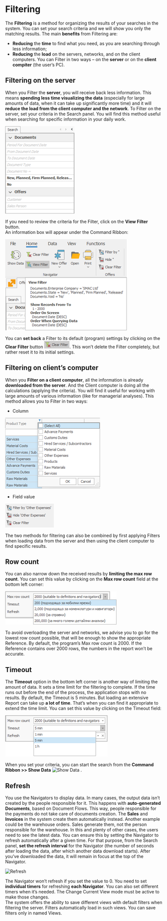 # Filtering

The <b>Filtering</b> is a method for organizing the results of your searches in the system. You can set your search criteria and we will show you only the matching results. 
The main <b>benefits</b> from Filtering are:
-	<b>Reducing</b> the <b>time</b> to find what you need, as you are searching through less information;
-	<b>Reducing</b> the <b>load</b> on the servers, networks, and on the client computers.
You can Filter in two ways – on the <b>server</b> or on the <b>client compiter</b> (the user’s PC).

## Filtering on the server
When you Filter the <b>server</b>, you will receive back less information. This means <b>spending less time visualizing the data</b> (especially for large amounts of data, when it can take up significantly more time) and it will <b>reduce the load from the client computer and the network</b>. To Filter on the server, set your criteria in the Search panel. You will find this method useful when searching for specific information in your daily work.
  
![Search panel](pictures/search-panel.png)

If you need to review the criteria for the Filter, click on the <b>View Filter</b> button.  
An information box will appear under the Command Ribbon:
 
![View filter](pictures/view-filter.png)

You can <b>set back</b> a Filter to its default (program) settings by clicking on the <b>Clear Filter</b> button   ![Clear filter](pictures/clear-filter.png).
This won’t delete the Filter completely, but rather reset it to its initial settings. 

## Filtering on client’s computer
When you <b>Filter on a client computer</b>, all the information is already <b>downloaded from the server</b>. And the Client computer is doing all the calculations (applying the criteria). You will find it useful for working with large amounts of various information (like for managerial analyses). This method allows you to Filter in two ways:
-	Column
 
![Column](pictures/column.png)

-	Field value
 
![Field value](pictures/field-value.png)

The two methods for filtering can also be combined by first applying Filters when loading data from the server and then using the client computer to find specific results.  

## Row count
You can also narrow down the received results by <b>limiting the max row count</b>. You can set this value by clicking on the <b>Max row count</b> field at the bottom left corner:
 
![Max row count](pictures/max-row-count.png)

To avoid overloading the server and networks, we advise you to go for the lowest row count possible, that will be enough to show the appropriate Reference. By default, the program’s Max row count is 2000. If the Reference contains over 2000 rows, the numbers in the report won’t be accurate.
## Timeout
The <b>Timeout</b> option in the bottom left corner is another way of limiting the amount of data. It sets a time limit for the filtering to complete. If the time runs out before the end of the process, the application stops with no results. By default, the Timeout is 5 minutes. But loading an extensive Report can take up <b>a lot of time</b>. That’s when you can find it appropriate to extend the time limit. You can set this value by clicking on the Timeout field:
 
![Timeout](pictures/timeout.png)

When you set your criteria, you can start the search from the <b>Command Ribbon >> Show Data</b>    ![Show Data](show-data.png) .

## Refresh
You use the Navigators to display data. In many cases, the output data isn’t created by the people responsible for it. This happens with <b>auto-generated Documents</b>, based on Document Flows. This way, people responsible for the payments do not take care of documents creation. The <b>Sales</b> and <b>Invoices</b>  in the system create them automatically instead. Another example could be the warehouse orders. Sales generate them, not the person responsible for the warehouse.
In this and plenty of other cases, the users need to see the latest data. You can ensure this by setting the Navigator to refresh automatically after a given time. For that purpose, from the Search panel, <b>set the refresh interval</b> for the Navigator (the number of seconds after loading the data, after which another data download starts). After you’ve downloaded the data, it will remain in focus at the top of the Navigator. 
 
![Refresh](refresh.png)

The Navigator won’t refresh if you set the value to 0. You need to set <b>individual timers</b> for refreshing <b>each Navigator</b>. You can also set different timers when it’s needed. The Change Current View mode must be active to make those changes.       
The system offers the ability to save different views with default filters when filtering the server. Filters automatically load in such views. You can save filters only in named Views.

 
